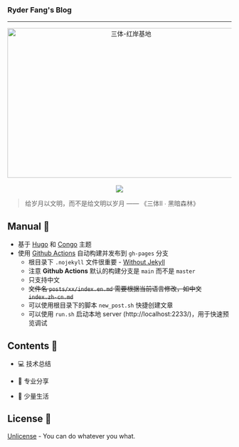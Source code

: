 ### Ryder Fang's Blog
---
<div align=center>
<img src="https://img.alicdn.com/tfs/TB16dZHmHj1gK0jSZFOXXc7GpXa-1080-673.jpg" width="540" height="337" alt="三体-红岸基地" />
</div>
<br>

<div align='center'>
<img src="https://github.com/ryderfang/ryderfang.github.io/actions/workflows/gh-deploy.yml/badge.svg" />
<p>
</div>

> 给岁月以文明，而不是给文明以岁月 —— 《三体Ⅱ ∙ 黑暗森林》

## Manual 📜
* 基于 [Hugo](https://gohugo.io/) 和 [Congo](https://github.com/jpanther/congo) 主题
* 使用 [Github Actions](https://github.com/ryderfang/ryderfang.github.io/blob/main/.github/workflows/gh-deploy.yml) 自动构建并发布到 `gh-pages` 分支
  - 根目录下 `.nojekyll` 文件很重要 - [Without Jekyll](https://github.blog/2009-12-29-bypassing-jekyll-on-github-pages/)
  - 注意 **Github Actions** 默认的构建分支是 `main` 而不是 `master`
  - 只支持中文
  - ~~文件名 `posts/xx/index.en.md` 需要根据当前语言修改，如中文 `index.zh-cn.md`~~
  - 可以使用根目录下的脚本 `new_post.sh` 快捷创建文章
  - 可以使用 `run.sh` 启动本地 server (http://localhost:2233/)，用于快速预览调试
## Contents 🚀

* 💻 技术总结

* 📜 专业分享

* 📝 少量生活

## License 📕

[Unlicense](https://en.wikipedia.org/wiki/Unlicense) - You can do whatever you what.

